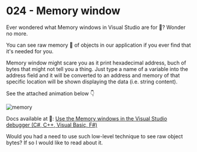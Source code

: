 # 024 - Memory window #

Ever wondered what Memory windows in Visual Studio are for 💭? Wonder no more.

You can see raw memory 🔬 of objects in our application if you ever find that it's needed for you.

Memory window might scare you as it print hexadecimal address, buch of bytes that might not tell you a thing. Just type a name of a variable into the address field and it will be converted to an address and memory of that specific location will be shown displaying the data (i.e. string content).

See the attached animation below 👇

![memory](memory.gif)

Docs available at 📑: [Use the Memory windows in the Visual Studio debugger (C#, C++, Visual Basic, F#)](https://learn.microsoft.com/en-us/visualstudio/debugger/memory-windows?view=vs-2022)

Would you had a need to use such low-level technique to see raw object bytes? If so I would like to read about it.